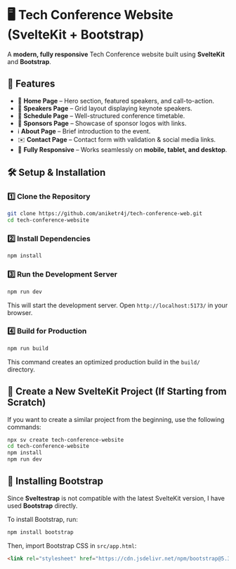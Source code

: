 # 🖥️ Tech Conference Website (SvelteKit + Bootstrap)

A **modern, fully responsive** Tech Conference website built using **SvelteKit** and **Bootstrap**.

## 🚀 Features
- 📌 **Home Page** – Hero section, featured speakers, and call-to-action.
- 🎤 **Speakers Page** – Grid layout displaying keynote speakers.
- 📅 **Schedule Page** – Well-structured conference timetable.
- 💼 **Sponsors Page** – Showcase of sponsor logos with links.
- ℹ️ **About Page** – Brief introduction to the event.
- ✉️ **Contact Page** – Contact form with validation & social media links.
- 📱 **Fully Responsive** – Works seamlessly on **mobile, tablet, and desktop**.


## 🛠️ Setup & Installation

### 1️⃣ Clone the Repository
```sh
git clone https://github.com/aniketr4j/tech-conference-web.git
cd tech-conference-website
```

### 2️⃣ Install Dependencies
```sh
npm install
```

### 3️⃣ Run the Development Server
```sh
npm run dev
```
This will start the development server. Open `http://localhost:5173/` in your browser.

### 4️⃣ Build for Production
```sh
npm run build
```
This command creates an optimized production build in the `build/` directory.


## 🎯 Create a New SvelteKit Project (If Starting from Scratch)
If you want to create a similar project from the beginning, use the following commands:

```sh
npx sv create tech-conference-website
cd tech-conference-website
npm install
npm run dev
```

## 🎨 Installing Bootstrap
Since **Sveltestrap** is not compatible with the latest SvelteKit version, I have used **Bootstrap** directly.

To install Bootstrap, run:
```sh
npm install bootstrap
```

Then, import Bootstrap CSS in `src/app.html`:
```html
<link rel="stylesheet" href="https://cdn.jsdelivr.net/npm/bootstrap@5.3.2/dist/css/bootstrap.min.css">
```
